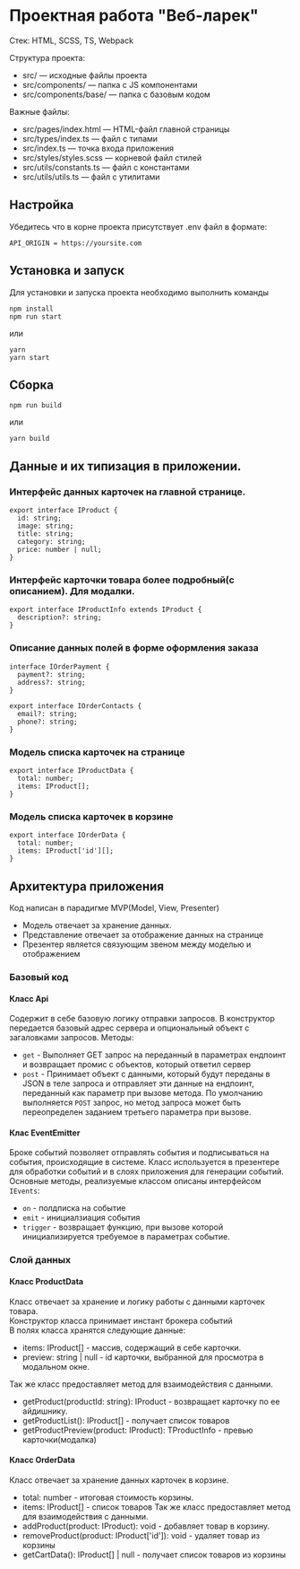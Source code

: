 # Проектная работа "Веб-ларек"

Стек: HTML, SCSS, TS, Webpack

Структура проекта:
- src/ — исходные файлы проекта
- src/components/ — папка с JS компонентами
- src/components/base/ — папка с базовым кодом

Важные файлы:
- src/pages/index.html — HTML-файл главной страницы
- src/types/index.ts — файл с типами
- src/index.ts — точка входа приложения
- src/styles/styles.scss — корневой файл стилей
- src/utils/constants.ts — файл с константами
- src/utils/utils.ts — файл с утилитами

## Настройка
Убедитесь что в корне проекта присутствует .env файл в формате:

`
API_ORIGIN = https://yoursite.com
`
## Установка и запуск
Для установки и запуска проекта необходимо выполнить команды

```
npm install
npm run start
```

или

```
yarn
yarn start
```
## Сборка

```
npm run build
```

или

```
yarn build
```

## Данные и их типизация в приложении.
### Интерфейс данных карточек на главной странице.

```
export interface IProduct {
  id: string;
  image: string;
  title: string; 
  category: string;
  price: number | null;
}
```
### Интерфейс карточки товара более подробный(с описанием). Для модалки.

```
export interface IProductInfo extends IProduct {
  description?: string;
}
```

### Описание данных полей в форме оформления заказа

```
interface IOrderPayment {
  payment?: string;
  address?: string;
}
```

```
export interface IOrderContacts {
  email?: string;
  phone?: string;
}
```

### Модель списка карточек на странице

```
export interface IProductData {
  total: number;
  items: IProduct[];
}
```

### Модель списка карточек в корзине

```
export interface IOrderData {
  total: number;
  items: IProduct['id'][];
}
```

## Архитектура приложения
Код написан в парадигме MVP(Model, View, Presenter)
- Модель отвечает за хранение данных.
- Представление отвечает за отображение данных на странице
- Презентер является связующим звеном между моделью и отображением

### Базовый код

#### Класс Api
Содержит в себе базовую логику отправки запросов. В конструктор передается базовый адрес сервера и опциональный объект с загаловками запросов.
Методы:
- `get` - Выполняет GET запрос на переданный в параметрах ендпоинт и возвращает промис с объектов, который ответил сервер
- `post` - Принимает объект с данными, который будут переданы в JSON в теле запроса и отправляет эти данные на ендпоинт, переданный как параметр при вызове метода. По умолчанию выполняется `POST` запрос, но метод запроса может быть переопределен заданием третьего параметра при вызове.

#### Клас EventEmitter
Броке событий позволяет отправлять события и подписываться на события, происходящие в системе. Класс используется в презентере для обработки событий и в слоях приложения для генерации событий.
Основные методы, реализуемые классом описаны интерфейсом `IEvents`:
- `on` - полдписка на событие
- `emit` - инициалзиация события
- `trigger` - возвращает функцию, при вызове которой инициализируется требуемое в параметрах событие.

### Слой данных

#### Класс ProductData
Класс отвечает за хранение и логику работы с данными карточек товара. \
Конструктор класса принимает инстант брокера событий\
В полях класса хранятся следующие данные:
- items: IProduct[] - массив, содержащий в себе карточки.
- preview: string | null - id карточки, выбранной для просмотра в модальном окне.

Так же класс предоставляет метод для взаимодействия с данными.
- getProduct(productId: string): IProduct - возвращает карточку по ее айдишнику.
- getProductList(): IProduct[] - получает список товаров
- getProductPreview(product: IProduct): TProductInfo - превью карточки(модалка)

#### Класс OrderData
Класс отвечает за хранение данных карточек в корзине.
- total: number - итоговая стоимость корзины.
-  items: IProduct[] - список товаров
Так же класс предоставляет метод для взаимодействия с данными.
- addProduct(product: IProduct): void - добавляет товар в корзину.
- removeProduct(product: IProduct['id']): void - удаляет товар из корзины
- getCartData(): IProduct[] | null - получает список товаров из корзины